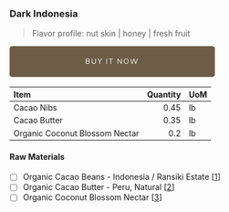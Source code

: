 ### Dark Indonesia
> Flavor profile: nut skin | honey | fresh fruit

[![Buy Now](/assets/images/buy-now.png "Buy Now")](https://shop.osocra.com/products/22021321)

| Item | Quantity | UoM  |
| :---     | ---:    | :--- |
| Cacao Nibs  | 0.45    | lb    |
| Cacao Butter   | 0.35    | lb    |
| Organic Coconut Blossom Nectar   | 0.2      | lb      |

#### Raw Materials
- [ ] Organic Cacao Beans -  Indonesia / Ransiki Estate [[1](/vendors)]
- [ ] Organic Cacao Butter - Peru, Natural [[2](/vendors)]
- [ ] Organic Coconut Blossom Nectar [[3](/vendors)]
